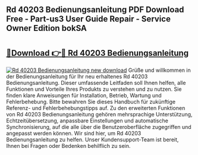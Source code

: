 ## Rd 40203 Bedienungsanleitung PDF Download Free - Part-us3 User Guide Repair - Service Owner Edition bokSA

# <h2><a href="http://df1on4g.blite.top/?on=Rd+40203+Bedienungsanleitung">🔗Download 👉🔴 Rd 40203 Bedienungsanleitung</a></h2>

[![Rd 40203 Bedienungsanleitung new download](https://i.imgur.com/lujVjoI.png)](http://df1on4g.blite.top/?on=Rd+40203+Bedienungsanleitung)
Grüße und willkommen in der Bedienungsanleitung für Ihr neu erhaltenes Rd 40203 Bedienungsanleitung. Dieser umfassende Leitfaden soll Ihnen helfen, alle Funktionen und Vorteile Ihres Produkts zu verstehen und zu nutzen. Sie finden klare Anweisungen für Installation, Betrieb, Wartung und Fehlerbehebung. Bitte bewahren Sie dieses Handbuch für zukünftige Referenz- und Fehlerbehebungstipps auf. Zu den erweiterten Funktionen von Rd 40203 Bedienungsanleitung gehören mehrsprachige Unterstützung, Echtzeitübersetzung, anpassbare Einstellungen und automatische Synchronisierung, auf die alle über die Benutzeroberfläche zugegriffen und angepasst werden können. Wir sind hier, um Rd 40203 Bedienungsanleitung zu helfen. Unser Kundensupport-Team ist bereit, Ihnen bei Fragen oder Bedenken behilflich zu sein.
